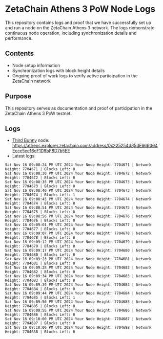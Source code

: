 # ZetaChain Athens 3 PoW Node Logs
This repository contains logs and proof that we have successfully set up and run a node on the ZetaChain Athens 3 network. The logs demonstrate continuous node operation, including synchronization details and performance.

## Contents
- Node setup information
- Synchronization logs with block height details
- Ongoing proof of work logs to verify active participation in the ZetaChain network

## Purpose
This repository serves as documentation and proof of participation in the ZetaChain Athens 3 PoW testnet.

## Logs

- [Third Bunny](https://thirdbunny.xyz/) node: https://athens.explorer.zetachain.com/address/0x225254d35dE666064Eccc5ce16eF1D8bF8D7b5EE
- Latest logs:
```
Sat Nov 16 09:08:24 PM UTC 2024 Your Node Height: 7704671 | Network Height: 7704671 | Blocks Left: 0
Sat Nov 16 09:08:30 PM UTC 2024 Your Node Height: 7704672 | Network Height: 7704672 | Blocks Left: 0
Sat Nov 16 09:08:35 PM UTC 2024 Your Node Height: 7704673 | Network Height: 7704673 | Blocks Left: 0
Sat Nov 16 09:08:40 PM UTC 2024 Your Node Height: 7704673 | Network Height: 7704674 | Blocks Left: 1
Sat Nov 16 09:08:45 PM UTC 2024 Your Node Height: 7704674 | Network Height: 7704674 | Blocks Left: 0
Sat Nov 16 09:08:51 PM UTC 2024 Your Node Height: 7704675 | Network Height: 7704675 | Blocks Left: 0
Sat Nov 16 09:08:56 PM UTC 2024 Your Node Height: 7704676 | Network Height: 7704676 | Blocks Left: 0
Sat Nov 16 09:09:01 PM UTC 2024 Your Node Height: 7704677 | Network Height: 7704677 | Blocks Left: 0
Sat Nov 16 09:09:07 PM UTC 2024 Your Node Height: 7704678 | Network Height: 7704678 | Blocks Left: 0
Sat Nov 16 09:09:12 PM UTC 2024 Your Node Height: 7704679 | Network Height: 7704679 | Blocks Left: 0
Sat Nov 16 09:09:17 PM UTC 2024 Your Node Height: 7704680 | Network Height: 7704680 | Blocks Left: 0
Sat Nov 16 09:09:23 PM UTC 2024 Your Node Height: 7704681 | Network Height: 7704681 | Blocks Left: 0
Sat Nov 16 09:09:28 PM UTC 2024 Your Node Height: 7704682 | Network Height: 7704682 | Blocks Left: 0
Sat Nov 16 09:09:34 PM UTC 2024 Your Node Height: 7704683 | Network Height: 7704683 | Blocks Left: 0
Sat Nov 16 09:09:39 PM UTC 2024 Your Node Height: 7704684 | Network Height: 7704684 | Blocks Left: 0
Sat Nov 16 09:09:44 PM UTC 2024 Your Node Height: 7704684 | Network Height: 7704685 | Blocks Left: 1
Sat Nov 16 09:09:50 PM UTC 2024 Your Node Height: 7704685 | Network Height: 7704685 | Blocks Left: 0
Sat Nov 16 09:09:55 PM UTC 2024 Your Node Height: 7704686 | Network Height: 7704686 | Blocks Left: 0
Sat Nov 16 09:10:00 PM UTC 2024 Your Node Height: 7704687 | Network Height: 7704687 | Blocks Left: 0
Sat Nov 16 09:10:06 PM UTC 2024 Your Node Height: 7704688 | Network Height: 7704688 | Blocks Left: 0
```
